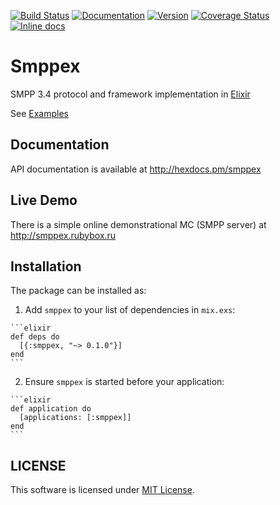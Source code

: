 [![Build Status](https://travis-ci.org/savonarola/smppex.svg?branch=master)](https://travis-ci.org/savonarola/smppex)
[![Documentation](https://img.shields.io/badge/docs-hexpm-blue.svg)](http://hexdocs.pm/smppex)
[![Version](https://img.shields.io/hexpm/v/smppex.svg)](https://hex.pm/packages/smppex)
[![Coverage Status](https://coveralls.io/repos/github/savonarola/smppex/badge.svg?branch=master)](https://coveralls.io/github/savonarola/smppex?branch=master)
[![Inline docs](http://inch-ci.org/github/savonarola/smppex.svg?branch=master)](http://inch-ci.org/github/savonarola/smppex)

# Smppex

SMPP 3.4 protocol and framework implementation in [Elixir](http://elixir-lang.org)

See [Examples](https://hexdocs.pm/smppex/SMPPEX.html)

## Documentation

API documentation is available at http://hexdocs.pm/smppex

## Live Demo

There is a simple online demonstrational MC (SMPP server) at http://smppex.rubybox.ru

## Installation

The package can be installed as:

  1. Add `smppex` to your list of dependencies in `mix.exs`:

    ```elixir
    def deps do
      [{:smppex, "~> 0.1.0"}]
    end
    ```

  2. Ensure `smppex` is started before your application:

    ```elixir
    def application do
      [applications: [:smppex]]
    end
    ```

## LICENSE

This software is licensed under [MIT License](LICENSE).
